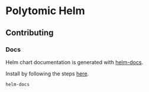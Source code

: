 # Polytomic Helm


## Contributing

### Docs
Helm chart documentation is generated with [helm-docs](https://github.com/norwoodj/helm-docs).

Install by following the steps [here](https://github.com/norwoodj/helm-docs#installation).

```
helm-docs
```
